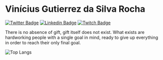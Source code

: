 # Vinícius Gutierrez da Silva Rocha

[![Twitter Badge](https://img.shields.io/badge/-@srgutyerrez-1d9bf0?style=flat-square&labelColor=1d9bf0&logo=twitter&logoColor=white&link=https://twitter.com/srgutyerrez)](https://twitter.com/srgutyerrez) 
[![Linkedin Badge](https://img.shields.io/badge/-Vinícius%20Gutierrez%20da%20Silva%20Rocha-0C49A6?style=flat-square&logo=Linkedin&logoColor=white&link=https://www.linkedin.com/in/vinicius-gutierrez/)](https://www.linkedin.com/in/vinicius-gutierrez/) 
[![Twitch Badge](https://img.shields.io/badge/-Gutyerrez-5c16c5?style=flat-square&logo=Twitch&logoColor=white&link=https://www.twitch.tv/gutyerrezs/)](https://www.twitch.tv/gutyerrezs/) 


There is no absence of gift, gift itself does not exist. What exists are hardworking people with a single goal in mind, ready to give up everything in order to reach their only final goal.

![Top Langs](https://github-readme-stats.vercel.app/api/top-langs/?username=gutyerrez&langs_count=3&theme=gradient&layout=compact)
